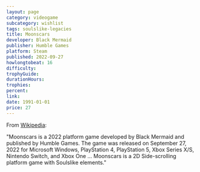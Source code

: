 ```yaml
---
layout: page
category: videogame
subcategory: wishlist
tags: soulslike-legacies
title: Moonscars
developer: Black Mermaid
publisher: Humble Games
platform: Steam
published: 2022-09-27
howlongtobeat: 16
difficulty:
trophyGuide:
durationHours:
trophies:
percent:
link:
date: 1991-01-01
price: 27
---
```


From [Wikipedia](https://en.wikipedia.org/wiki/Moonscars):

"Moonscars is a 2022 platform game developed by Black Mermaid and published by Humble Games. The game was released on September 27, 2022 for Microsoft Windows, PlayStation 4, PlayStation 5, Xbox Series X/S, Nintendo Switch, and Xbox One ... Moonscars is a 2D Side-scrolling platform game with Soulslike elements."
